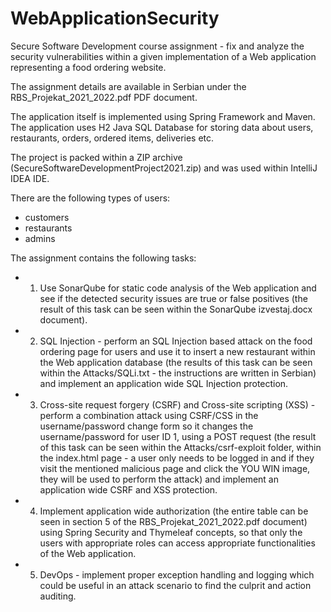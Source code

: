 # WebApplicationSecurity
Secure Software Development course assignment - fix and analyze the security vulnerabilities within a given implementation of a Web application representing a food ordering website. 

The assignment details are available in Serbian under the RBS_Projekat_2021_2022.pdf PDF document.

The application itself is implemented using Spring Framework and Maven. 
The application uses H2 Java SQL Database for storing data about users, restaurants, orders, ordered items, deliveries etc.

The project is packed within a ZIP archive (SecureSoftwareDevelopmentProject2021.zip) and was used within IntelliJ IDEA IDE.

There are the following types of users:
  - customers
  - restaurants
  - admins
  
The assignment contains the following tasks:
  - 1. Use SonarQube for static code analysis of the Web application and see if the detected security issues are true or false positives (the result of this task can be seen within the SonarQube izvestaj.docx document).
  - 2. SQL Injection - perform an SQL Injection based attack on the food ordering page for users and use it to insert a new restaurant within the Web application database (the results of this task can be seen within the Attacks/SQLi.txt - the instructions are written in Serbian) and implement an application wide SQL Injection protection.
  - 3. Cross-site request forgery (CSRF) and Cross-site scripting (XSS) - perform a combination attack using CSRF/CSS in the username/password change form so it changes the username/password for user ID 1, using a POST request (the result of this task can be seen within the Attacks/csrf-exploit folder, within the index.html page - a user only needs to be logged in and if they visit the mentioned malicious page and click the YOU WIN image, they will be used to perform the attack) and implement an application wide CSRF and XSS protection.
  - 4. Implement application wide authorization (the entire table can be seen in section 5 of the RBS_Projekat_2021_2022.pdf document) using Spring Security and Thymeleaf concepts, so that only the users with appropriate roles can access appropriate functionalities of the Web application.
  - 5. DevOps - implement proper exception handling and logging which could be useful in an attack scenario to find the culprit and action auditing.
 
  
  

